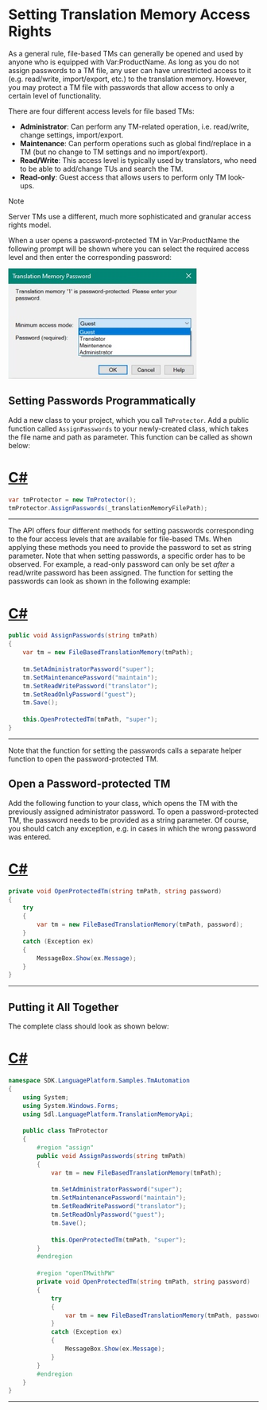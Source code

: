 Setting Translation Memory Access Rights
==

As a general rule, file-based TMs can generally be opened and used by anyone who is equipped with Var:ProductName. As long as you do not assign passwords to a TM file, any user can have unrestricted access to it (e.g. read/write, import/export, etc.) to the translation memory. However, you may protect a TM file with passwords that allow access to only a certain level of functionality.

There are four different access levels for file based TMs:

* **Administrator**: Can perform any TM-related operation, i.e. read/write, change settings, import/export.
* **Maintenance**: Can perform operations such as global find/replace in a TM (but no change to TM settings and no import/export).
* **Read/Write**: This access level is typically used by translators, who need to be able to add/change TUs and search the TM.
* **Read-only**: Guest access that allows users to perform only TM look-ups.

>[!NOTE]
>
>Server TMs use a different, much more sophisticated and granular access rights model.


When a user opens a password-protected TM in Var:ProductName the following prompt will be shown where you can select the required access level and then enter the corresponding password:

![PwdPrompt](images/PwdPrompt.jpg)

Setting Passwords Programmatically
--

Add a new class to your project, which you call ```TmProtector```. Add a public function called ```AssignPasswords``` to your newly-created class, which takes the file name and path as parameter. This function can be called as shown below:

# [C#](#tab/tabid-1)
```cs
var tmProtector = new TmProtector();
tmProtector.AssignPasswords(_translationMemoryFilePath);
```
***


The API offers four different methods for setting passwords corresponding to the four access levels that are available for file-based TMs. When applying these methods you need to provide the password to set as string parameter. Note that when setting passwords, a specific order has to be observed. For example, a read-only password can only be set *after* a read/write password has been assigned. The function for setting the passwords can look as shown in the following example:

# [C#](#tab/tabid-2)
```cs
public void AssignPasswords(string tmPath)
{
    var tm = new FileBasedTranslationMemory(tmPath);

    tm.SetAdministratorPassword("super");
    tm.SetMaintenancePassword("maintain");
    tm.SetReadWritePassword("translator");
    tm.SetReadOnlyPassword("guest");
    tm.Save();

    this.OpenProtectedTm(tmPath, "super");
}
```
***

Note that the function for setting the passwords calls a separate helper function to open the password-protected TM.

Open a Password-protected TM
--

Add the following function to your class, which opens the TM with the previously assigned administrator password. To open a password-protected TM, the password needs to be provided as a string parameter. Of course, you should catch any exception, e.g. in cases in which the wrong password was entered.

# [C#](#tab/tabid-3)
```cs
private void OpenProtectedTm(string tmPath, string password)
{
    try
    {
        var tm = new FileBasedTranslationMemory(tmPath, password);
    }
    catch (Exception ex)
    {
        MessageBox.Show(ex.Message);
    }
}
```
***

Putting it All Together
--

The complete class should look as shown below:

# [C#](#tab/tabid-4)
```cs
namespace SDK.LanguagePlatform.Samples.TmAutomation
{
    using System;
    using System.Windows.Forms;
    using Sdl.LanguagePlatform.TranslationMemoryApi;

    public class TmProtector
    {
        #region "assign"
        public void AssignPasswords(string tmPath)
        {
            var tm = new FileBasedTranslationMemory(tmPath);

            tm.SetAdministratorPassword("super");
            tm.SetMaintenancePassword("maintain");
            tm.SetReadWritePassword("translator");
            tm.SetReadOnlyPassword("guest");
            tm.Save();

            this.OpenProtectedTm(tmPath, "super");
        }
        #endregion

        #region "openTMwithPW"
        private void OpenProtectedTm(string tmPath, string password)
        {
            try
            {
                var tm = new FileBasedTranslationMemory(tmPath, password);
            }
            catch (Exception ex)
            {
                MessageBox.Show(ex.Message);
            }
        }
        #endregion
    }
}
```
***
